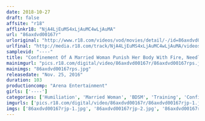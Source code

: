 ```yaml
---
date: 2018-10-27
draft: false
affsite: "r18"
afflinkr18: "NjA4LjEuMS4xLjAuMC4wLjAuMA"
url: "86axdvd00167r"
urloriginal: "http://www.r18.com/videos/vod/movies/detail/-/id=86axdvd00167r"
urlfinal: "http://media.r18.com/track/NjA4LjEuMS4xLjAuMC4wLjAuMA/videos/vod/movies/detail/-/id=86axdvd00167r"
samplevid: "----"
title: "Confinement Of A Married Woman Punish Her Body With Fire, Needles, And Whips"
mainimgurl: "pics.r18.com/digital/video/86axdvd00167r/86axdvd00167rps.jpg"
mainimgs: "86axdvd00167rps.jpg"
releasedate: "Nov. 25, 2016"
duration: 103
productioncomp: "Arena Entertainment"
girls: ['----']
categories: ['Humiliation', 'Married Woman', 'BDSM', 'Training', 'Confinement', 'Bondage']
imgurls: ['pics.r18.com/digital/video/86axdvd00167r/86axdvd00167rjp-1.jpg', 'pics.r18.com/digital/video/86axdvd00167r/86axdvd00167rjp-2.jpg', 'pics.r18.com/digital/video/86axdvd00167r/86axdvd00167rjp-3.jpg', 'pics.r18.com/digital/video/86axdvd00167r/86axdvd00167rjp-4.jpg', 'pics.r18.com/digital/video/86axdvd00167r/86axdvd00167rjp-5.jpg', 'pics.r18.com/digital/video/86axdvd00167r/86axdvd00167rjp-6.jpg', 'pics.r18.com/digital/video/86axdvd00167r/86axdvd00167rjp-7.jpg', 'pics.r18.com/digital/video/86axdvd00167r/86axdvd00167rjp-8.jpg', 'pics.r18.com/digital/video/86axdvd00167r/86axdvd00167rjp-9.jpg', 'pics.r18.com/digital/video/86axdvd00167r/86axdvd00167rjp-10.jpg', 'pics.r18.com/digital/video/86axdvd00167r/86axdvd00167rjp-11.jpg', 'pics.r18.com/digital/video/86axdvd00167r/86axdvd00167rjp-12.jpg', 'pics.r18.com/digital/video/86axdvd00167r/86axdvd00167rjp-13.jpg', 'pics.r18.com/digital/video/86axdvd00167r/86axdvd00167rjp-14.jpg', 'pics.r18.com/digital/video/86axdvd00167r/86axdvd00167rjp-15.jpg', 'pics.r18.com/digital/video/86axdvd00167r/86axdvd00167rjp-16.jpg', 'pics.r18.com/digital/video/86axdvd00167r/86axdvd00167rjp-17.jpg', 'pics.r18.com/digital/video/86axdvd00167r/86axdvd00167rjp-18.jpg', 'pics.r18.com/digital/video/86axdvd00167r/86axdvd00167rjp-19.jpg', 'pics.r18.com/digital/video/86axdvd00167r/86axdvd00167rjp-20.jpg']
imgs: ['86axdvd00167rjp-1.jpg', '86axdvd00167rjp-2.jpg', '86axdvd00167rjp-3.jpg', '86axdvd00167rjp-4.jpg', '86axdvd00167rjp-5.jpg', '86axdvd00167rjp-6.jpg', '86axdvd00167rjp-7.jpg', '86axdvd00167rjp-8.jpg', '86axdvd00167rjp-9.jpg', '86axdvd00167rjp-10.jpg', '86axdvd00167rjp-11.jpg', '86axdvd00167rjp-12.jpg', '86axdvd00167rjp-13.jpg', '86axdvd00167rjp-14.jpg', '86axdvd00167rjp-15.jpg', '86axdvd00167rjp-16.jpg', '86axdvd00167rjp-17.jpg', '86axdvd00167rjp-18.jpg', '86axdvd00167rjp-19.jpg', '86axdvd00167rjp-20.jpg']
---
```

